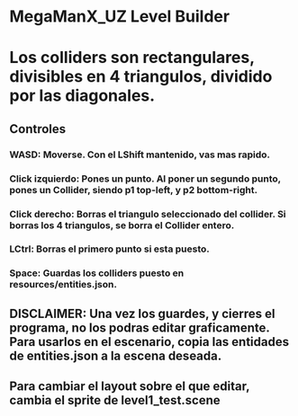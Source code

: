 # MegaManX_UZ Level Builder

# Los colliders son rectangulares, divisibles en 4 triangulos, dividido por las diagonales.

## Controles

### WASD: Moverse. Con el LShift mantenido, vas mas rapido.
### Click izquierdo: Pones un punto. Al poner un segundo punto, pones un Collider, siendo p1 top-left, y p2 bottom-right.
### Click derecho: Borras el triangulo seleccionado del collider. Si borras los 4 triangulos, se borra el Collider entero.
### LCtrl: Borras el primero punto si esta puesto.
### Space: Guardas los colliders puesto en resources/entities.json.

## DISCLAIMER: Una vez los guardes, y cierres el programa, no los podras editar graficamente. Para usarlos en el escenario, copia las entidades de entities.json a la escena deseada.
## Para cambiar el layout sobre el que editar, cambia el sprite de level1_test.scene